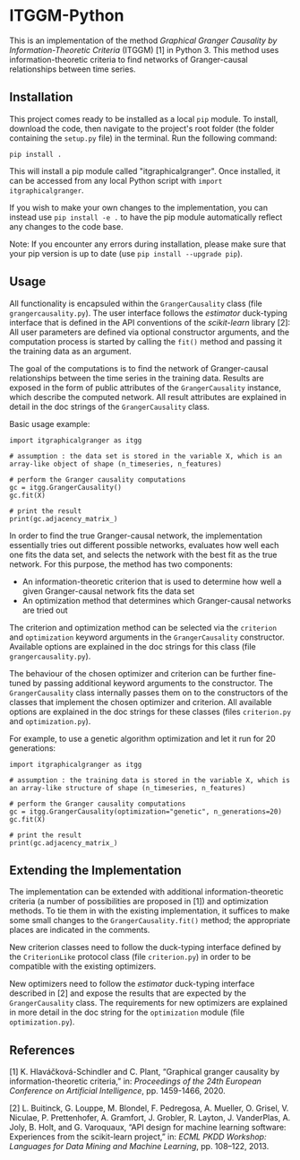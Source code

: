# ITGGM-Python

This is an implementation of the method *Graphical Granger Causality by Information-Theoretic Criteria* (ITGGM) [1] in Python 3.
This method uses information-theoretic criteria to find networks of Granger-causal relationships between time series.



## Installation

This project comes ready to be installed as a local `pip` module. To install, download the code, then navigate to the project's root folder (the folder containing the `setup.py` file) in the terminal.
Run the following command:

`pip install .`

This will install a pip module called "itgraphicalgranger". Once installed, it can be accessed from any local Python script with `import itgraphicalgranger`.

If you wish to make your own changes to the implementation, you can instead use `pip install -e .` to have the pip module automatically reflect any changes to the code base.

Note: If you encounter any errors during installation, please make sure that your pip version is up to date (use `pip install --upgrade pip`).


## Usage

All functionality is encapsuled within the `GrangerCausality` class (file `grangercausality.py`).
The user interface follows the *estimator* duck-typing interface that is defined in the API conventions of the *scikit-learn* library [2]: All user parameters are defined via optional constructor arguments, and the computation process is started by calling the `fit()` method and passing it the training data as an argument. 

The goal of the computations is to find the network of Granger-causal relationships between the time series in the training data.
Results are exposed in the form of public attributes of the `GrangerCausality` instance, which describe the computed network. 
All result attributes are explained in detail in the doc strings of the `GrangerCausality` class.

Basic usage example:

```
import itgraphicalgranger as itgg

# assumption : the data set is stored in the variable X, which is an array-like object of shape (n_timeseries, n_features)

# perform the Granger causality computations
gc = itgg.GrangerCausality()
gc.fit(X)

# print the result
print(gc.adjacency_matrix_)
```

In order to find the true Granger-causal network, the implementation essentially tries out different possible networks, evaluates how well each one fits the data set, and selects the network with the best fit as the true network. 
For this purpose, the method has two components:

- An information-theoretic criterion that is used to determine how well a given Granger-causal network fits the data set
- An optimization method that determines which Granger-causal networks are tried out

The criterion and optimization method can be selected via the `criterion` and `optimization` keyword arguments in the `GrangerCausality` constructor.
Available options are explained in the doc strings for this class (file `grangercausality.py`).

The behaviour of the chosen optimizer and criterion can be further fine-tuned by passing additional keyword arguments to the constructor. 
The `GrangerCausality` class internally passes them on to the constructors of the classes that implement the chosen optimizer and criterion.
All available options are explained in the doc strings for these classes (files `criterion.py` and `optimization.py`).

For example, to use a genetic algorithm optimization and let it run for 20 generations:

```
import itgraphicalgranger as itgg

# assumption : the training data is stored in the variable X, which is an array-like structure of shape (n_timeseries, n_features)

# perform the Granger causality computations
gc = itgg.GrangerCausality(optimization="genetic", n_generations=20)
gc.fit(X)

# print the result
print(gc.adjacency_matrix_)
```

## Extending the Implementation

The implementation can be extended with additional information-theoretic criteria (a number of possibilities are proposed in [1]) and optimization methods. To tie them in with the existing implementation, it suffices to make some small changes to the `GrangerCausality.fit()` method; the appropriate places are indicated in the comments.

New criterion classes need to follow the duck-typing interface defined by the `CriterionLike` protocol class (file `criterion.py`) in order to be compatible with the existing optimizers.

New optimizers need to follow the *estimator* duck-typing interface described in [2] and expose the results that are expected by the `GrangerCausality` class. The requirements for new optimizers are explained in more detail in the doc string for the `optimization` module (file `optimization.py`).


## References

[1] K. Hlaváčková-Schindler and C. Plant, “Graphical granger causality by information-theoretic
criteria,” in: *Proceedings of the 24th European Conference on Artificial Intelligence*, pp. 1459-1466, 2020.

[2] L. Buitinck, G. Louppe, M. Blondel, F. Pedregosa, A. Mueller, O. Grisel, V. Niculae,
P. Prettenhofer, A. Gramfort, J. Grobler, R. Layton, J. VanderPlas, A. Joly, B. Holt, and
G. Varoquaux, “API design for machine learning software: Experiences from the scikit-learn
project,” in: *ECML PKDD Workshop: Languages for Data Mining and Machine Learning*,
pp. 108–122, 2013.